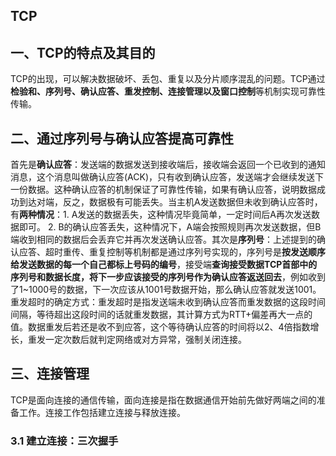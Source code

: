 ## TCP

## 一、TCP的特点及其目的

​	TCP的出现，可以解决数据破坏、丢包、重复以及分片顺序混乱的问题。TCP通过**检验和、序列号、确认应答、重发控制、连接管理以及窗口控制**等机制实现可靠性传输。

## 二、通过序列号与确认应答提高可靠性

​	首先是**确认应答**：发送端的数据发送到接收端后，接收端会返回一个已收到的通知消息，这个消息叫做确认应答(ACK)，只有收到确认应答，发送端才会继续发送下一份数据。这种确认应答的机制保证了可靠性传输，如果有确认应答，说明数据成功到达对端，反之，数据极有可能丢失。当主机A发送数据但未收到确认应答时，有**两种情况**：1. A发送的数据丢失，这种情况毕竟简单，一定时间后A再次发送数据即可。  2. B的确认应答丢失，这种情况下，A端会按照规则再次发送数据，但B端收到相同的数据后会丢弃它并再次发送确认应答。
​	其次是**序列号**：上述提到的确认应答、超时重传、重复控制等机制都是通过序列号实现的，序列号是**按发送顺序给发送数据的每一个自己都标上号码的编号**，接受端**查询接受数据TCP首部中的序列号和数据长度，将下一步应该接受的序列号作为确认应答返送回去**，例如收到了1~1000号的数据，下一次应该从1001号数据开始，那么确认应答就发送1001。
​	重发超时的确定方式：重发超时是指发送端未收到确认应答而重发数据的这段时间间隔，等待超出这段时间的话就重发数据，其计算方式为RTT+偏差再大一点的值。数据重发后若还是收不到应答，这个等待确认应答的时间将以2、4倍指数增长，重发一定次数后就判定网络或对方异常，强制关闭连接。

## 三、连接管理

​	TCP是面向连接的通信传输，面向连接是指在数据通信开始前先做好两端之间的准备工作。连接工作包括建立连接与释放连接。

### 3.1 建立连接：三次握手

​	